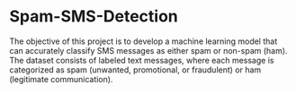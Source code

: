 # Spam-SMS-Detection
The objective of this project is to develop a machine learning model that can accurately classify SMS messages as either spam or non-spam (ham). The dataset consists of labeled text messages, where each message is categorized as spam (unwanted, promotional, or fraudulent) or ham (legitimate communication).

